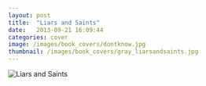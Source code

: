 ```yaml
---
layout: post
title:  "Liars and Saints"
date:   2013-09-21 16:09:44
categories: cover
image: /images/book_covers/dontknow.jpg 
thumbnail: /images/book_covers/gray_liarsandsaints.jpg
---
```

![Liars and Saints][image]

[image]: /images/book_covers/dontknow.jpg "Liars and Saints"
